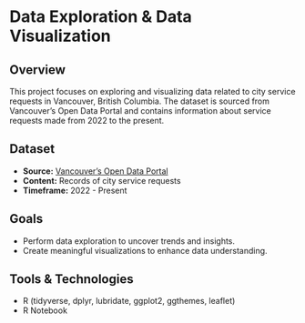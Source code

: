 # Data Exploration & Data Visualization

## Overview
This project focuses on exploring and visualizing data related to city service requests in Vancouver, British Columbia. The dataset is sourced from Vancouver’s Open Data Portal and contains information about service requests made from 2022 to the present.

## Dataset
- **Source:** [Vancouver’s Open Data Portal](https://opendata.vancouver.ca/explore/dataset/3-1-1-service-requests/information/?disjunctive.service_request_type&disjunctive.status&disjunctive.channel&disjunctive.local_area&disjunctive.department&disjunctive.closure_reason)
- **Content:** Records of city service requests
- **Timeframe:** 2022 - Present

## Goals
- Perform data exploration to uncover trends and insights.
- Create meaningful visualizations to enhance data understanding.

## Tools & Technologies
- R (tidyverse, dplyr, lubridate, ggplot2, ggthemes, leaflet)
- R Notebook
